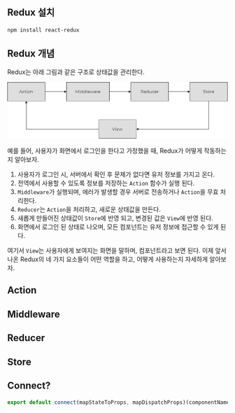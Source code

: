 ## Redux 설치

```markdown
npm install react-redux
```

## Redux 개념

Redux는 아래 그림과 같은 구조로 상태값을 관리한다.

![Redux Flow](../.vuepress/public/images/redux-flow.png)

예를 들어, 사용자가 화면에서 로그인을 한다고 가정했을 때, Redux가 어떻게 작동하는지 알아보자.

1. 사용자가 로그인 시, 서버에서 확인 후 문제가 없다면 유저 정보를 가지고 온다.
2. 전역에서 사용할 수 있도록 정보를 저장하는 `Action` 함수가 실행 된다.
3. `Middleware`가 실행되며, 에러가 발생할 경우 서버로 전송하거나 `Action`을 무효 처리한다.
4. `Reducer`는 `Action`을 처리하고, 새로운 상태값을 만든다.
5. 새롭게 만들어진 상태값이 `Store`에 반영 되고, 변경된 값은 `View`에 반영 된다.
6. 화면에서 로그인 된 상태로 나오며, 모든 컴포넌트는 유저 정보에 접근할 수 있게 된다.

여기서 `View`는 사용자에게 보여지는 화면을 말하며, 컴포넌트라고 보면 된다.
이제 앞서 나온 Redux의 네 가지 요소들이 어떤 역할을 하고, 어떻게 사용하는지 자세하게 알아보자.

## Action

## Middleware

## Reducer

## Store

## Connect?

```javascript
export default connect(mapStateToProps, mapDispatchProps)(componentName);
```